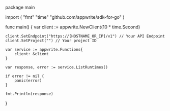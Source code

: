 package main

import (
    "fmt"
    "time"
    "github.com/appwrite/sdk-for-go"
)

func main() {
    var client := appwrite.NewClient(10 * time.Second)

    client.SetEndpoint("https://[HOSTNAME_OR_IP]/v1") // Your API Endpoint
    client.SetProject("") // Your project ID

    var service := appwrite.Functions{
        client: &client
    }

    var response, error := service.ListRuntimes()

    if error != nil {
        panic(error)
    }

    fmt.Println(response)
}
